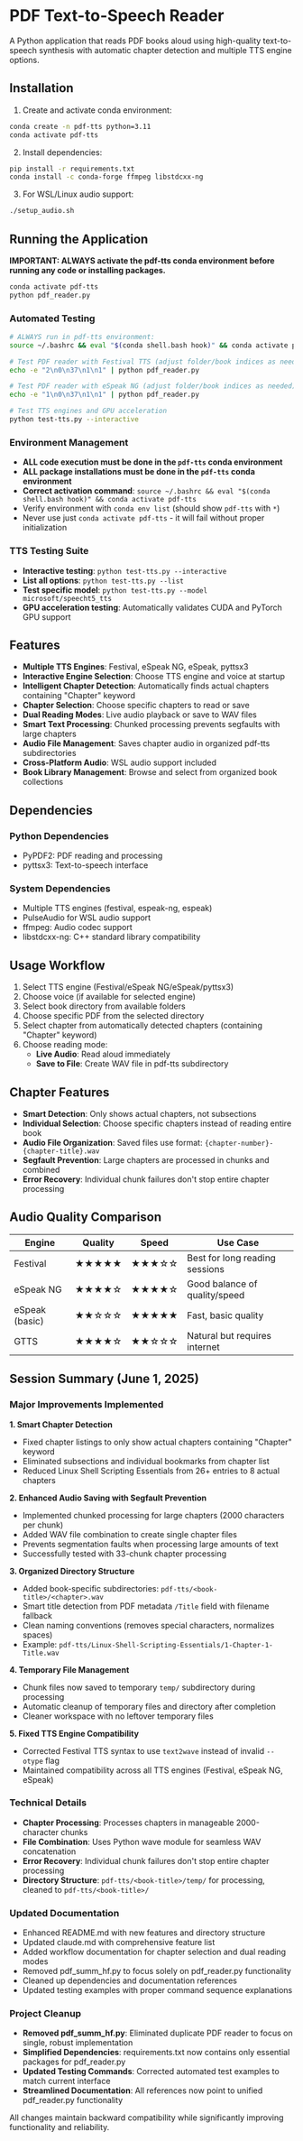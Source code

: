 # PDF Text-to-Speech Reader

A Python application that reads PDF books aloud using high-quality text-to-speech synthesis with automatic chapter detection and multiple TTS engine options.

## Installation

1. Create and activate conda environment:
```bash
conda create -n pdf-tts python=3.11
conda activate pdf-tts
```

2. Install dependencies:
```bash
pip install -r requirements.txt
conda install -c conda-forge ffmpeg libstdcxx-ng
```

3. For WSL/Linux audio support:
```bash
./setup_audio.sh
```

## Running the Application

**IMPORTANT: ALWAYS activate the pdf-tts conda environment before running any code or installing packages.**

```bash
conda activate pdf-tts
python pdf_reader.py
```

### Automated Testing
```bash
# ALWAYS run in pdf-tts environment:
source ~/.bashrc && eval "$(conda shell.bash hook)" && conda activate pdf-tts

# Test PDF reader with Festival TTS (adjust folder/book indices as needed)
echo -e "2\n0\n37\n1\n1" | python pdf_reader.py

# Test PDF reader with eSpeak NG (adjust folder/book indices as needed)
echo -e "1\n0\n37\n1\n1" | python pdf_reader.py

# Test TTS engines and GPU acceleration
python test-tts.py --interactive
```

### Environment Management
- **ALL code execution must be done in the `pdf-tts` conda environment**
- **ALL package installations must be done in the `pdf-tts` conda environment**
- **Correct activation command**: `source ~/.bashrc && eval "$(conda shell.bash hook)" && conda activate pdf-tts`
- Verify environment with `conda env list` (should show `pdf-tts` with `*`)
- Never use just `conda activate pdf-tts` - it will fail without proper initialization

### TTS Testing Suite
- **Interactive testing**: `python test-tts.py --interactive`
- **List all options**: `python test-tts.py --list`
- **Test specific model**: `python test-tts.py --model microsoft/speecht5_tts`
- **GPU acceleration testing**: Automatically validates CUDA and PyTorch GPU support

## Features

- **Multiple TTS Engines**: Festival, eSpeak NG, eSpeak, pyttsx3
- **Interactive Engine Selection**: Choose TTS engine and voice at startup
- **Intelligent Chapter Detection**: Automatically finds actual chapters containing "Chapter" keyword
- **Chapter Selection**: Choose specific chapters to read or save
- **Dual Reading Modes**: Live audio playback or save to WAV files
- **Smart Text Processing**: Chunked processing prevents segfaults with large chapters
- **Audio File Management**: Saves chapter audio in organized pdf-tts subdirectories
- **Cross-Platform Audio**: WSL audio support included
- **Book Library Management**: Browse and select from organized book collections

## Dependencies

### Python Dependencies
- PyPDF2: PDF reading and processing
- pyttsx3: Text-to-speech interface

### System Dependencies
- Multiple TTS engines (festival, espeak-ng, espeak)
- PulseAudio for WSL audio support
- ffmpeg: Audio codec support
- libstdcxx-ng: C++ standard library compatibility

## Usage Workflow

1. Select TTS engine (Festival/eSpeak NG/eSpeak/pyttsx3)
2. Choose voice (if available for selected engine)
3. Select book directory from available folders
4. Choose specific PDF from the selected directory
5. Select chapter from automatically detected chapters (containing "Chapter" keyword)
6. Choose reading mode:
   - **Live Audio**: Read aloud immediately
   - **Save to File**: Create WAV file in pdf-tts subdirectory

## Chapter Features

- **Smart Detection**: Only shows actual chapters, not subsections
- **Individual Selection**: Choose specific chapters instead of reading entire book
- **Audio File Organization**: Saved files use format: `{chapter-number}-{chapter-title}.wav`
- **Segfault Prevention**: Large chapters are processed in chunks and combined
- **Error Recovery**: Individual chunk failures don't stop entire chapter processing

## Audio Quality Comparison

| Engine | Quality | Speed | Use Case |
|--------|---------|--------|----------|
| Festival | ★★★★★ | ★★★☆☆ | Best for long reading sessions |
| eSpeak NG | ★★★★☆ | ★★★★☆ | Good balance of quality/speed |
| eSpeak (basic) | ★★☆☆☆ | ★★★★★ | Fast, basic quality |
| GTTS | ★★★★☆ | ★★☆☆☆ | Natural but requires internet |

## Session Summary (June 1, 2025)

### Major Improvements Implemented

**1. Smart Chapter Detection**
- Fixed chapter listings to only show actual chapters containing "Chapter" keyword
- Eliminated subsections and individual bookmarks from chapter list
- Reduced Linux Shell Scripting Essentials from 26+ entries to 8 actual chapters

**2. Enhanced Audio Saving with Segfault Prevention**
- Implemented chunked processing for large chapters (2000 characters per chunk)
- Added WAV file combination to create single chapter files
- Prevents segmentation faults when processing large amounts of text
- Successfully tested with 33-chunk chapter processing

**3. Organized Directory Structure**
- Added book-specific subdirectories: `pdf-tts/<book-title>/<chapter>.wav`
- Smart title detection from PDF metadata `/Title` field with filename fallback
- Clean naming conventions (removes special characters, normalizes spaces)
- Example: `pdf-tts/Linux-Shell-Scripting-Essentials/1-Chapter-1-Title.wav`

**4. Temporary File Management**
- Chunk files now saved to temporary `temp/` subdirectory during processing
- Automatic cleanup of temporary files and directory after completion
- Cleaner workspace with no leftover temporary files

**5. Fixed TTS Engine Compatibility**
- Corrected Festival TTS syntax to use `text2wave` instead of invalid `--otype` flag
- Maintained compatibility across all TTS engines (Festival, eSpeak NG, eSpeak)

### Technical Details
- **Chapter Processing**: Processes chapters in manageable 2000-character chunks
- **File Combination**: Uses Python wave module for seamless WAV concatenation
- **Error Recovery**: Individual chunk failures don't stop entire chapter processing
- **Directory Structure**: `pdf-tts/<book-title>/temp/` for processing, cleaned to `pdf-tts/<book-title>/`

### Updated Documentation
- Enhanced README.md with new features and directory structure
- Updated claude.md with comprehensive feature list
- Added workflow documentation for chapter selection and dual reading modes
- Removed pdf_summ_hf.py to focus solely on pdf_reader.py functionality
- Cleaned up dependencies and documentation references
- Updated testing examples with proper command sequence explanations

### Project Cleanup
- **Removed pdf_summ_hf.py**: Eliminated duplicate PDF reader to focus on single, robust implementation
- **Simplified Dependencies**: requirements.txt now contains only essential packages for pdf_reader.py
- **Updated Testing Commands**: Corrected automated test examples to match current interface
- **Streamlined Documentation**: All references now point to unified pdf_reader.py functionality

All changes maintain backward compatibility while significantly improving functionality and reliability.